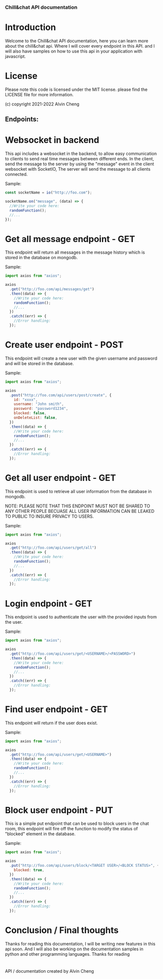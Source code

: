 ### Chill&chat API documentation

# Introduction

Welcome to the Chill&chat API documentation, here you can learn more about the chill&chat api. Where I will cover every endpoint in this API. and I will also have samples on how to use this api in your application with javascript.

# License

Please note this code is licensed under the MIT license. please find the LICENSE file for more information.

(c) copyright 2021-2022 Alvin Cheng

## Endpoints:

# Websocket in backend

This api includes a websocket in the backend, to allow easy communication to clients to send real time messages between different ends. In the client, send the message to the server by using the "message" event in the client websocket with SocketIO, The server will send the message to all clients connected.

Sample:

```js
const socketName = io("http://foo.com");

socketName.on("message", (data) => {
  //Write your code here:
  randomFunction();
  //...
});
```

# Get all message endpoint - GET

This endpoint will return all messages in the message history which is stored in the database on mongodb.

Sample:

```js
import axios from "axios";

axios
  .get("http://foo.com/api/messages/get")
  .then((data) => {
    //Write your code here:
    randomFunction();
    //...
  })
  .catch((err) => {
    //Error handling:
  });
```

# Create user endpoint - POST

This endpoint will create a new user with the given username and password and will be stored in the database.

Sample:

```js
import axios from "axios";

axios
  .post("http://foo.com/api/users/post/create", {
    id: "xxxx",
    username: "John smith",
    password: "password1234",
    blocked: false,
    onDeleteList: false,
  })
  .then((data) => {
    //Write your code here:
    randomFunction();
    //...
  })
  .catch((err) => {
    //Error handling:
  });
```

# Get all user endpoint - GET

This endpoint is used to retrieve all user information from the database in mongodb.

NOTE: PLEASE NOTE THAT THIS ENDPOINT MUST NOT BE SHARED TO ANY OTHER PEOPLE BECUASE ALL USER INFORMATION CAN BE LEAKED TO PUBLIC TO INSURE PRIVACY TO USERS.

Sample:

```js
import axios from "axios";

axios
  .get("http://foo.com/api/users/get/all")
  .then((data) => {
    //Write your code here:
    randomFunction();
    //...
  })
  .catch((err) => {
    //Error handling:
  });
```

# Login endpoint - GET

This endpoint is used to authenticate the user with the provided inputs from the user.

Sample:

```js
import axios from "axios";

axios
  .get("http://foo.com/api/users/get/<USERNAME>/<PASSWORD>")
  .then((data) => {
    //Write your code here:
    randomFunction();
    //...
  })
  .catch((err) => {
    //Error handling:
  });
```

# Find user endpoint - GET

This endpoint will return if the user does exist.

Sample:

```js
import axios from "axios";

axios
  .get("http://foo.com/api/users/get/<USERNAME>")
  .then((data) => {
    //Write your code here:
    randomFunction();
    //...
  })
  .catch((err) => {
    //Error handling:
  });
```

# Block user endpoint - PUT

This is a simple put endpoint that can be used to block users in the chat room, this endpoint will fire off the function to modify the status of "blocked" element in the database.

Sample:

```js
import axios from "axios";

axios
  .put("http://foo.com/api/users/block/<TARGET USER>/<BLOCK STATUS>", {
    blocked: true,
  })
  .then((data) => {
    //Write your code here:
    randomFunction();
    //...
  })
  .catch((err) => {
    //Error handling:
  });
```

# Conclusion / Final thoughts

Thanks for reading this documentation, I will be writing new features in this api soon. And I will also be working on the documentation samples in python and other programming languages. Thanks for reading

#

API / documentation created by Alvin Cheng
